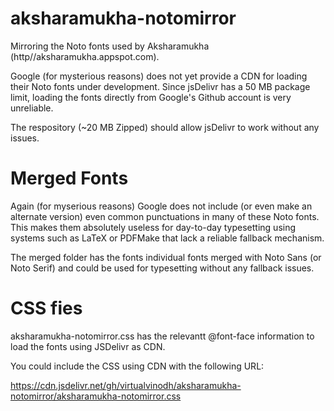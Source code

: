 # aksharamukha-notomirror

Mirroring the Noto fonts used by Aksharamukha (http//aksharamukha.appspot.com).

Google (for mysterious reasons) does not yet provide a CDN for loading their Noto fonts under development. Since jsDelivr has a 50 MB package limit, loading the fonts directly from Google's Github account is very unreliable.

The respository (~20 MB Zipped) should allow jsDelivr to work without any issues.

# Merged Fonts #
Again (for myserious reasons) Google does not include (or even make an alternate version) even common punctuations in many of these Noto fonts. This makes them absolutely useless for day-to-day typesetting using systems such as LaTeX or PDFMake that lack a reliable fallback mechanism.

The merged folder has the fonts individual fonts merged with Noto Sans (or Noto Serif) and could be used for typesetting without any fallback issues.

# CSS fies #
aksharamukha-notomirror.css has the relevantt @font-face information to load the fonts using JSDelivr as CDN.

You could include the CSS using CDN with the following URL:

https://cdn.jsdelivr.net/gh/virtualvinodh/aksharamukha-notomirror/aksharamukha-notomirror.css